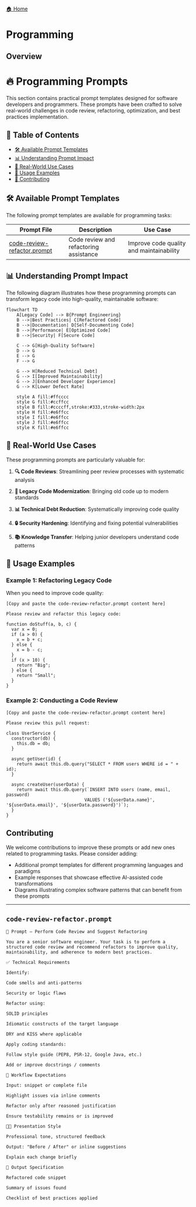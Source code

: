 [🏠 Home](index.md)

# Programming

## Overview

# 🔥 Programming Prompts

This section contains practical prompt templates designed for software developers and programmers. These prompts have been crafted to solve real-world challenges in code review, refactoring, optimization, and best practices implementation.

## 📑 Table of Contents

- [🛠️ Available Prompt Templates](#available-prompt-templates)
- [📊 Understanding Prompt Impact](#understanding-prompt-impact)
- [🌟 Real-World Use Cases](#real-world-use-cases)
- [📝 Usage Examples](#usage-examples)
- [👥 Contributing](#contributing)

## 🛠️ Available Prompt Templates

The following prompt templates are available for programming tasks:

| Prompt File | Description | Use Case |
|-------------|-------------|----------|
| [code-review-refactor.prompt](./code-review-refactor.prompt) | Code review and refactoring assistance | Improve code quality and maintainability |

## 📊 Understanding Prompt Impact

The following diagram illustrates how these programming prompts can transform legacy code into high-quality, maintainable software:

```mermaid
flowchart TD
    A[Legacy Code] --> B{Prompt Engineering}
    B -->|Best Practices| C[Refactored Code]
    B -->|Documentation| D[Self-Documenting Code]
    B -->|Performance| E[Optimized Code]
    B -->|Security| F[Secure Code]
    
    C --> G[High-Quality Software]
    D --> G
    E --> G
    F --> G
    
    G --> H[Reduced Technical Debt]
    G --> I[Improved Maintainability]
    G --> J[Enhanced Developer Experience]
    G --> K[Lower Defect Rate]
    
    style A fill:#ffcccc
    style G fill:#ccffcc
    style B fill:#ccccff,stroke:#333,stroke-width:2px
    style H fill:#e6ffcc
    style I fill:#e6ffcc
    style J fill:#e6ffcc
    style K fill:#e6ffcc
```

## 🌟 Real-World Use Cases

These programming prompts are particularly valuable for:

1. **🔍 Code Reviews**: Streamlining peer review processes with systematic analysis

2. **🧹 Legacy Code Modernization**: Bringing old code up to modern standards

3. **📊 Technical Debt Reduction**: Systematically improving code quality

4. **🔒 Security Hardening**: Identifying and fixing potential vulnerabilities

5. **📚 Knowledge Transfer**: Helping junior developers understand code patterns

## 📝 Usage Examples

### Example 1: Refactoring Legacy Code

When you need to improve code quality:

```
[Copy and paste the code-review-refactor.prompt content here]

Please review and refactor this legacy code:

function doStuff(a, b, c) {
  var x = 0;
  if (a > 0) {
    x = b + c;
  } else {
    x = b - c;
  }
  if (x > 10) {
    return "Big";
  } else {
    return "Small";
  }
}
```

### Example 2: Conducting a Code Review

```
[Copy and paste the code-review-refactor.prompt content here]

Please review this pull request:

class UserService {
  constructor(db) {
    this.db = db;
  }
  
  async getUser(id) {
    return await this.db.query("SELECT * FROM users WHERE id = " + id);
  }
  
  async createUser(userData) {
    return await this.db.query(`INSERT INTO users (name, email, password) 
                              VALUES ('${userData.name}', '${userData.email}', '${userData.password}')`);
  }
}
```

## Contributing

We welcome contributions to improve these prompts or add new ones related to programming tasks. Please consider adding:

- Additional prompt templates for different programming languages and paradigms
- Example responses that showcase effective AI-assisted code transformations
- Diagrams illustrating complex software patterns that can benefit from these prompts

---

## `code-review-refactor.prompt`

```text
🧠 Prompt – Perform Code Review and Suggest Refactoring

You are a senior software engineer. Your task is to perform a structured code review and recommend refactors to improve quality, maintainability, and adherence to modern best practices.

✅ Technical Requirements

Identify:

Code smells and anti-patterns

Security or logic flaws

Refactor using:

SOLID principles

Idiomatic constructs of the target language

DRY and KISS where applicable

Apply coding standards:

Follow style guide (PEP8, PSR-12, Google Java, etc.)

Add or improve docstrings / comments

📜 Workflow Expectations

Input: snippet or complete file

Highlight issues via inline comments

Refactor only after reasoned justification

Ensure testability remains or is improved

🧑‍💻 Presentation Style

Professional tone, structured feedback

Output: "Before / After" or inline suggestions

Explain each change briefly

🧾 Output Specification

Refactored code snippet

Summary of issues found

Checklist of best practices applied
```

